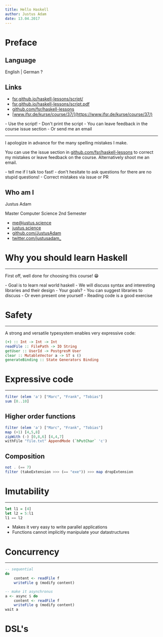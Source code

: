 ```yaml
---
title: Hello Haskell
author: Justus Adam
date: 13.04.2017
---
```


# Preface

## Language

English | German ?

## Links

- [fsr.github.io/haskell-lessons/script/](http://fsr.github.io/haskell-lessons/script/)
- [fsr.github.io/haskell-lessons/script.pdf](http://fsr.github.io/haskell-lessons/script.pdf)
- [github.com/fsr/haskell-lessons](https://github.com/fsr/haskell-lessons)
- [www.ifsr.de/kurse/course/37/](https://www.ifsr.de/kurse/course/37/)

<aside class="notes">
- Use the script!
- Don't print the script
- You can leave feedback in the course issue section
- Or send me an email
</aside>

---

I apologize in advance for the many spelling mistakes I make.

You can use the issue section in [github.com/fsr/haskell-lessons](https://github.com/fsr/haskell-lessons) to correct my mistakes or leave feedback on the course.
Alternatively shoot me an email.

<aside class="notes">
- tell me if I talk too fast!
- don't hesitate to ask questions for there are no stupid questions!
- Correct mistakes via issue or PR
</aside>

## Who am I

Justus Adam

Master Computer Science 2nd Semester

- [me@justus.science](mailto:me@justus.science)
- [justus.science](http://justus.science)
- [github.com/JustusAdam](https://github.com/JustusAdam)
- [twitter.com/justusadam_](https://twitter.com/justusadam_)

# Why you should learn Haskell

---

First off, well done for choosing this course! 😁

<aside class="notes">
- Goal is to learn real world haskell
- We will discuss syntax and interesting libraries and their design
- Your goals?
- You can suggest libraries to discuss
- Or even present one yourself
- Reading code is a good exercise
</aside>

# Safety

---

A strong and versatile typesystem enables very expressive code:

```haskell
(+) :: Int -> Int -> Int
readFile :: FilePath -> IO String
getUser :: UserId -> PostgresM User
clear :: MutableVector a -> ST s ()
generateBinding :: State Generators Binding
```

# Expressive code

---

```haskell
filter (elem 'a') ["Marc", "Frank", "Tobias"]
sum [0..10]
```

## Higher order functions

```haskell
filter (elem 'a') ["Marc", "Frank", "Tobias"]
map (+1) [4,5,8]
zipWith (-) [0,8,6] [4,4,7]
withFile "file.txt" AppendMode (`hPutChar` 'c')
```

## Composition

```haskell
not . (== 7)
filter (takeExtension >>> (== "exe")) >>> map dropExtension
```

# Imutability

---

```haskell
let l1 = [4]
let l2 = 5:l1
l1 == l2
```


- Makes it very easy to write parallel applications
- Functions cannot implicitly manipulate your datastructures

# Concurrency

---

```haskell
-- sequential
do
    content <- readFile f
    writeFile g (modify content)

-- make it asynchronus
a <- async $ do
    content <- readFile f
    writeFile g (modify content)
wait a
```

# DSL's


